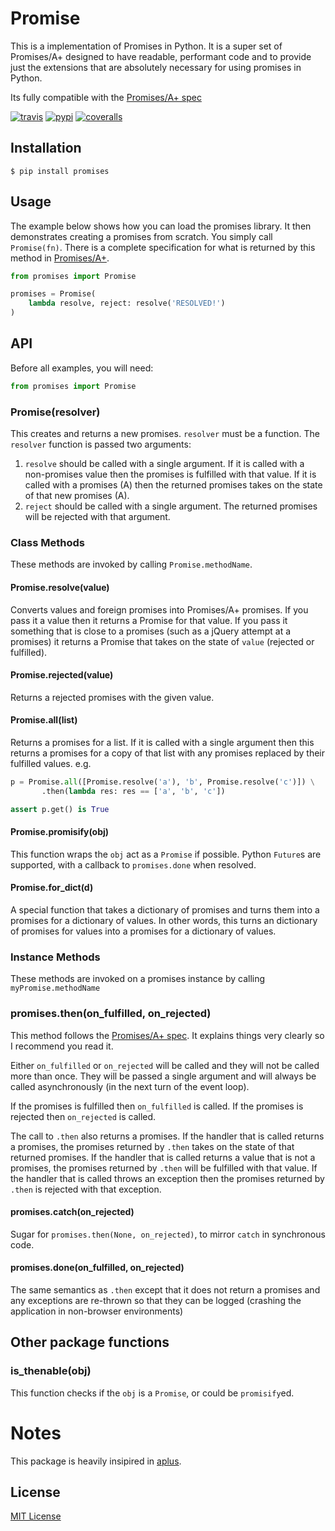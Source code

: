 # Promise

This is a implementation of Promises in Python.
It is a super set of Promises/A+ designed to have readable, performant code and to provide just the extensions that are absolutely necessary for using promises in Python.

Its fully compatible with the [Promises/A+ spec](http://promises-aplus.github.io/promises-spec/)

[![travis][travis-image]][travis-url]
[![pypi][pypi-image]][pypi-url]
[![coveralls][coveralls-image]][coveralls-url]

[travis-image]: https://img.shields.io/travis/syrusakbary/promises.svg?style=flat
[travis-url]: https://travis-ci.org/syrusakbary/promises
[pypi-image]: https://img.shields.io/pypi/v/promises.svg?style=flat
[pypi-url]: https://pypi.python.org/pypi/promises
[coveralls-image]: https://coveralls.io/repos/syrusakbary/promises/badge.svg?branch=master&service=github
[coveralls-url]: https://coveralls.io/github/syrusakbary/promises?branch=master

## Installation

    $ pip install promises


## Usage

The example below shows how you can load the promises library.  It then demonstrates creating a promises from scratch.  You simply call `Promise(fn)`.  There is a complete specification for what is returned by this method in [Promises/A+](http://promises-aplus.github.com/promises-spec/).

```python
from promises import Promise

promises = Promise(
    lambda resolve, reject: resolve('RESOLVED!')
)
```

## API

Before all examples, you will need:

```python
from promises import Promise
```

### Promise(resolver)

This creates and returns a new promises.  `resolver` must be a function.  The `resolver` function is passed two arguments:

 1. `resolve` should be called with a single argument.  If it is called with a non-promises value then the promises is fulfilled with that value.  If it is called with a promises (A) then the returned promises takes on the state of that new promises (A).
 2. `reject` should be called with a single argument.  The returned promises will be rejected with that argument.

### Class Methods

  These methods are invoked by calling `Promise.methodName`.

#### Promise.resolve(value)

Converts values and foreign promises into Promises/A+ promises.  If you pass it a value then it returns a Promise for that value.  If you pass it something that is close to a promises (such as a jQuery attempt at a promises) it returns a Promise that takes on the state of `value` (rejected or fulfilled).

#### Promise.rejected(value)

Returns a rejected promises with the given value.

#### Promise.all(list)

Returns a promises for a list.  If it is called with a single argument then this returns a promises for a copy of that list with any promises replaced by their fulfilled values.  e.g.

```python
p = Promise.all([Promise.resolve('a'), 'b', Promise.resolve('c')]) \
       .then(lambda res: res == ['a', 'b', 'c'])

assert p.get() is True
```

#### Promise.promisify(obj)

This function wraps the `obj` act as a `Promise` if possible.
Python `Future`s are supported, with a callback to `promises.done` when resolved.


#### Promise.for_dict(d)

A special function that takes a dictionary of promises and turns them
into a promises for a dictionary of values.  In other words, this turns
an dictionary of promises for values into a promises for a dictionary
of values.


### Instance Methods

These methods are invoked on a promises instance by calling `myPromise.methodName`

### promises.then(on_fulfilled, on_rejected)

This method follows the [Promises/A+ spec](http://promises-aplus.github.io/promises-spec/).  It explains things very clearly so I recommend you read it.

Either `on_fulfilled` or `on_rejected` will be called and they will not be called more than once.  They will be passed a single argument and will always be called asynchronously (in the next turn of the event loop).

If the promises is fulfilled then `on_fulfilled` is called.  If the promises is rejected then `on_rejected` is called.

The call to `.then` also returns a promises.  If the handler that is called returns a promises, the promises returned by `.then` takes on the state of that returned promises.  If the handler that is called returns a value that is not a promises, the promises returned by `.then` will be fulfilled with that value. If the handler that is called throws an exception then the promises returned by `.then` is rejected with that exception.

#### promises.catch(on_rejected)

Sugar for `promises.then(None, on_rejected)`, to mirror `catch` in synchronous code.

#### promises.done(on_fulfilled, on_rejected)

The same semantics as `.then` except that it does not return a promises and any exceptions are re-thrown so that they can be logged (crashing the application in non-browser environments)

## Other package functions

### is_thenable(obj)

This function checks if the `obj` is a `Promise`, or could be `promisify`ed.


# Notes

This package is heavily insipired in [aplus](https://github.com/xogeny/aplus).

## License

[MIT License](https://github.com/syrusakbary/promises/blob/master/LICENSE)
